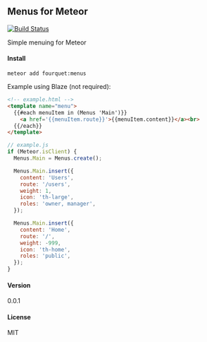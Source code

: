 Menus for Meteor
---
[![Build Status](https://travis-ci.org/fourquet/meteor-package-menus.svg?branch=master)](https://travis-ci.org/fourquet/meteor-package-menus)

Simple menuing for Meteor

#### Install
`meteor add fourquet:menus`

Example using Blaze (not required):
```html
<!-- example.html -->
<template name="menu">
  {{#each menuItem in (Menus 'Main')}}
    <a href='{{menuItem.route}}'>{{menuItem.content}}</a><br>
  {{/each}}
</template>
```

```js
// example.js
if (Meteor.isClient) {
  Menus.Main = Menus.create();

  Menus.Main.insert({
    content: 'Users',
    route: '/users',
    weight: 1,
    icon: 'th-large',
    roles: 'owner, manager',
  });

  Menus.Main.insert({
    content: 'Home',
    route: '/',
    weight: -999,
    icon: 'th-home',
    roles: 'public',
  });
}
```

#### Version
0.0.1

#### License
MIT
